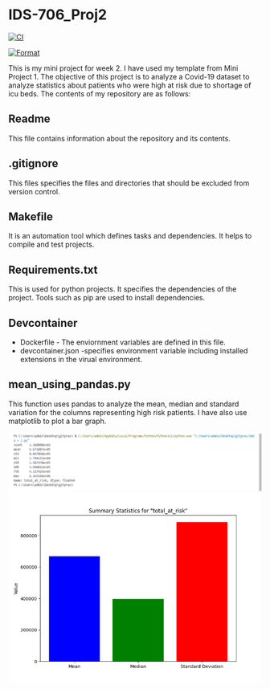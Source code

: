 
# IDS-706_Proj2
[![CI](https://github.com/Antara999333/Individual-project/actions/workflows/cicd.yml/badge.svg)](https://github.com/Antara999333/Individual-project/actions/workflows/cicd.yml)

[![Format](https://github.com/Antara999333/Individual-project/actions/workflows/format.yml/badge.svg)](https://github.com/Antara999333/Individual-project/actions/workflows/format.yml)


This is my mini project for week 2. I have used my template from Mini Project 1. The objective of this project is to analyze a Covid-19 dataset to analyze statistics about patients who were high at risk due to shortage of icu beds. 
The contents of my repository are as follows:

## Readme
This file contains information about the repository and its contents.

## .gitignore
This files specifies the files and directories that should be excluded from version control. 

## Makefile
It is an automation tool which defines tasks and dependencies. It helps to compile and test projects. 

## Requirements.txt
This is used for python projects. It specifies the dependencies of the project. Tools such as pip are used to install dependencies. 

## Devcontainer
 * Dockerfile - The enviornment variables are defined in this file.
 * devcontainer.json -specifies environment variable including installed extensions in the virual environment. 

## mean_using_pandas.py
This function uses pandas to analyze the mean, median and standard variation for the columns representing high risk patients. 
I have also use matplotlib to plot a bar graph. 

![Image Alt Text](https://github.com/Antara999333/IDS-706_Proj2/blob/main/desc_stats.png?raw=true)
![Image Alt Text](https://github.com/Antara999333/IDS-706_Proj2/blob/main/MIni%20proj%202%20image.png?raw=true)





